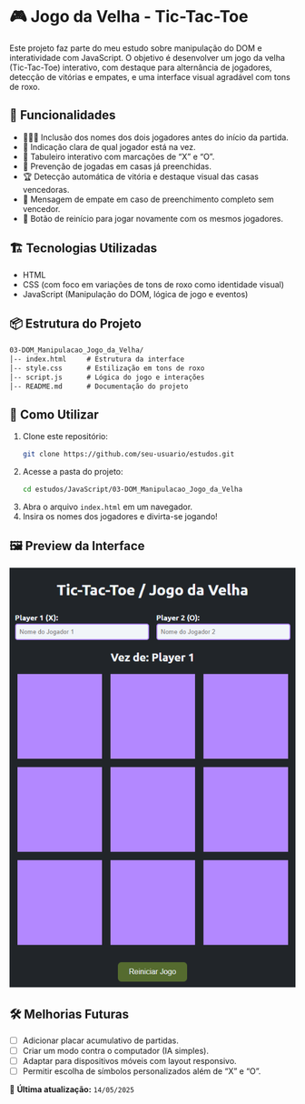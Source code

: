 # 🎮 Jogo da Velha - Tic-Tac-Toe

Este projeto faz parte do meu estudo sobre manipulação do DOM e interatividade com JavaScript. O objetivo é desenvolver um jogo da velha (Tic-Tac-Toe) interativo, com destaque para alternância de jogadores, detecção de vitórias e empates, e uma interface visual agradável com tons de roxo.

## 🚀 Funcionalidades
- 🧑‍🤝‍🧑 Inclusão dos nomes dos dois jogadores antes do início da partida.
- 👥 Indicação clara de qual jogador está na vez.
- 🎯 Tabuleiro interativo com marcações de “X” e “O”.
- 🚫 Prevenção de jogadas em casas já preenchidas.
- 🏆 Detecção automática de vitória e destaque visual das casas vencedoras.
- 🤝 Mensagem de empate em caso de preenchimento completo sem vencedor.
- 🔁 Botão de reinício para jogar novamente com os mesmos jogadores.

## 🏗️ Tecnologias Utilizadas
- HTML
- CSS (com foco em variações de tons de roxo como identidade visual)
- JavaScript (Manipulação do DOM, lógica de jogo e eventos)

## 📦 Estrutura do Projeto
```
03-DOM_Manipulacao_Jogo_da_Velha/
│-- index.html     # Estrutura da interface
│-- style.css      # Estilização em tons de roxo
│-- script.js      # Lógica do jogo e interações
│-- README.md      # Documentação do projeto
```

## 🎯 Como Utilizar
1. Clone este repositório:
   ```sh
   git clone https://github.com/seu-usuario/estudos.git
   ```
2. Acesse a pasta do projeto:
   ```sh
   cd estudos/JavaScript/03-DOM_Manipulacao_Jogo_da_Velha
   ```
3. Abra o arquivo `index.html` em um navegador.
4. Insira os nomes dos jogadores e divirta-se jogando!

## 🖼️ Preview da Interface
![Preview do Jogo da Velha](./preview.png)

## 🛠️ Melhorias Futuras
- [ ] Adicionar placar acumulativo de partidas.
- [ ] Criar um modo contra o computador (IA simples).
- [ ] Adaptar para dispositivos móveis com layout responsivo.
- [ ] Permitir escolha de símbolos personalizados além de “X” e “O”.

📌 **Última atualização:** `14/05/2025`
